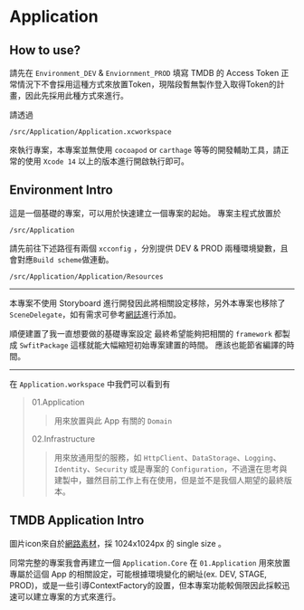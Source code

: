 # Application


## How to use?

請先在 `Environment_DEV` & `Enviornment_PROD` 填寫 TMDB 的 Access Token
正常情況下不會採用這種方式來放置Token，現階段暫無製作登入取得Token的計畫，因此先採用此種方式來進行。

請透過 
```
/src/Application/Application.xcworkspace
```
來執行專案，本專案並無使用 `cocoapod` or `carthage` 等等的開發輔助工具，請正常的使用 `Xcode 14` 以上的版本進行開啟執行即可。


## Environment Intro

這是一個基礎的專案，可以用於快速建立一個專案的起始。
專案主程式放置於 

``` /src/Application ```

請先前往下述路徑有兩個 `xcconfig` ，分別提供 DEV & PROD 兩種環境變數，且會對應`Build scheme`做連動。

``` /src/Application/Application/Resources ``` 


---

本專案不使用 Storyboard 進行開發因此將相關設定移除，另外本專案也移除了`SceneDelegate`，如有需求可參考[網誌](https://medium.com/@jj2564/swift-紀錄-4-不使用storyboard開發的專案設定-d6c654db1cab)進行添加。

順便建置了我一直想要做的基礎專案設定
最終希望能夠把相關的 `framework` 都製成 `SwfitPackage` 這樣就能大幅縮短初始專案建置的時間。
應該也能節省編譯的時間。

---

在  `Application.workspace` 中我們可以看到有
> 01.Application
>> 用來放置與此 App 有關的 `Domain` 
>
> 02.Infrastructure
>> 用來放通用型的服務，如 `HttpClient`、`DataStorage`、`Logging`、`Identity`、`Security` 或是專案的 `Configuration`，不過還在思考與建製中，雖然目前工作上有在使用，但是並不是我個人期望的最終版本。


## TMDB Application Intro

圖片icon來自於[網路素材](https://iconscout.com/icon/the-movie-database-3627833)，採 1024x1024px 的 single size 。

同常完整的專案我會再建立一個 `Application.Core` 在 `01.Application` 用來放置專屬於這個 App 的相關設定，可能根據環境變化的網址(ex. DEV, STAGE, PROD)，或是一些引導ContextFactory的設置，但本專案功能較侷限因此採較迅速可以建立專案的方式來進行。

